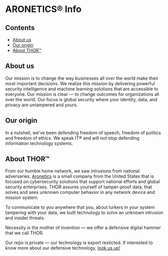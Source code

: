 ARONETICS® Info
================

## Contents

* [About us](#about-us)
* [Our origin](#origin)
* [About THOR™](#about-thor)

## About us
Our mission is to change the way businesses all over the world make their most important decisions. We realize this mission by delivering powerful security intelligence and machine learning solutions that are accessible to everyone. Our mission is clear — to change outcomes for organizations all over the world. Our focus is global security where your identity, data, and privacy are untampered and yours.

## Our origin
In a nutshell, we've been defending freedom of speech, freedom of politics and freedom of ethics. We speak IT® and will not stop defending information technology systems.

## About THOR™
From our humble home network, we saw intrusions from national adversaries. [Aronetics](https://www.aronetics.com) is a small company from the United States that is focused on cybersecurity solutions that support national efforts and global security enterprises. THOR assures yourself of tamper-proof data, that solves and sees unknown computer behavior in any network device and mission system.

To communicate to you anywhere that you, about lurkers in your system tampering with your data, we built technology to solve an unknown intrusion and insider threats.

Necessity is the mother of invention —  we offer a defensive digital hammer that we call THOR.

Our repo is private — our technology is export resticted. If interested to know more about our defensive technology, [look us up!](https://linktr.ee/aronetics)


